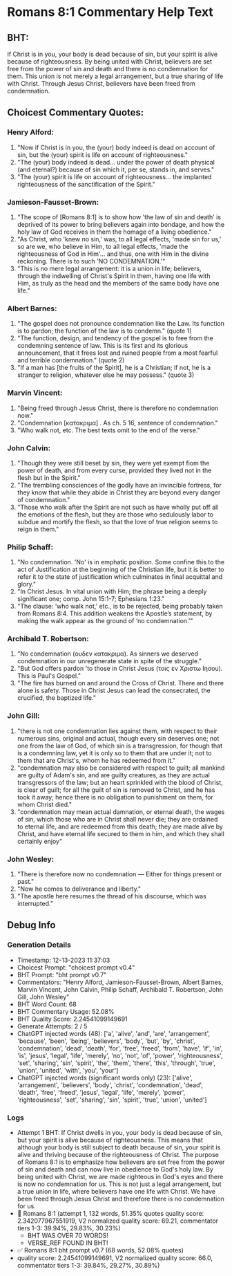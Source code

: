 # Romans 8:1 Commentary Help Text

## BHT:
If Christ is in you, your body is dead because of sin, but your spirit is alive because of righteousness. By being united with Christ, believers are set free from the power of sin and death and there is no condemnation for them. This union is not merely a legal arrangement, but a true sharing of life with Christ. Through Jesus Christ, believers have been freed from condemnation.

## Choicest Commentary Quotes:
### Henry Alford:
1. "Now if Christ is in you, the (your) body indeed is dead on account of sin, but the (your) spirit is life on account of righteousness." 
2. "The (your) body indeed is dead... under the power of death physical (and eternal?) because of sin which it, per se, stands in, and serves."
3. "The (your) spirit is life on account of righteousness... the implanted righteousness of the sanctification of the Spirit."

### Jamieson-Fausset-Brown:
1. "The scope of [Romans 8:1] is to show how 'the law of sin and death' is deprived of its power to bring believers again into bondage, and how the holy law of God receives in them the homage of a living obedience."
2. "As Christ, who 'knew no sin,' was, to all legal effects, 'made sin for us,' so are we, who believe in Him, to all legal effects, 'made the righteousness of God in Him'... and thus, one with Him in the divine reckoning. There is to such 'NO CONDEMNATION.'"
3. "This is no mere legal arrangement: it is a union in life; believers, through the indwelling of Christ's Spirit in them, having one life with Him, as truly as the head and the members of the same body have one life."

### Albert Barnes:
1. "The gospel does not pronounce condemnation like the Law. Its function is to pardon; the function of the law is to condemn." (quote 1)
2. "The function, design, and tendency of the gospel is to free from the condemning sentence of law. This is its first and its glorious announcement, that it frees lost and ruined people from a most fearful and terrible condemnation." (quote 2)
3. "If a man has [the fruits of the Spirit], he is a Christian; if not, he is a stranger to religion, whatever else he may possess." (quote 3)

### Marvin Vincent:
1. "Being freed through Jesus Christ, there is therefore no condemnation now."
2. "Condemnation [κατακριμα] . As ch. 5 16, sentence of condemnation."
3. "Who walk not, etc. The best texts omit to the end of the verse."

### John Calvin:
1. "Though they were still beset by sin, they were yet exempt fiom the power of death, and from every curse, provided they lived not in the flesh but in the Spirit." 
2. "The trembling consciences of the godly have an invincible fortress, for they know that while they abide in Christ they are beyond every danger of condemnation."
3. "Those who walk after the Spirit are not such as have wholly put off all the emotions of the flesh, but they are those who sedulously labor to subdue and mortify the flesh, so that the love of true religion seems to reign in them."

### Philip Schaff:
1. "No condemnation. 'No' is in emphatic position. Some confine this to the act of Justification at the beginning of the Christian life, but it is better to refer it to the state of justification which culminates in final acquittal and glory."
2. "In Christ Jesus. In vital union with Him; the phrase being a deeply significant one; comp. John 15:1-7; Ephesians 1:23."
3. "The clause: ‘who walk not,’ etc., is to be rejected, being probably taken from Romans 8:4. This addition weakens the Apostle’s statement, by making the walk appear as the ground of ‘no condemnation.’"

### Archibald T. Robertson:
1. "No condemnation (ουδεν κατακριμα). As sinners we deserved condemnation in our unregenerate state in spite of the struggle."
2. "But God offers pardon 'to those in Christ Jesus (τοις εν Χριστω Ιησου). This is Paul's Gospel."
3. "The fire has burned on and around the Cross of Christ. There and there alone is safety. Those in Christ Jesus can lead the consecrated, the crucified, the baptized life."

### John Gill:
1. "there is not one condemnation lies against them, with respect to their numerous sins, original and actual, though every sin deserves one; not one from the law of God, of which sin is a transgression, for though that is a condemning law, yet it is only so to them that are under it; not to them that are Christ's, whom he has redeemed from it."
2. "condemnation may also be considered with respect to guilt; all mankind are guilty of Adam's sin, and are guilty creatures, as they are actual transgressors of the law; but an heart sprinkled with the blood of Christ, is clear of guilt; for all the guilt of sin is removed to Christ, and he has took it away; hence there is no obligation to punishment on them, for whom Christ died."
3. "condemnation may mean actual damnation, or eternal death, the wages of sin, which those who are in Christ shall never die; they are ordained to eternal life, and are redeemed from this death; they are made alive by Christ, and have eternal life secured to them in him, and which they shall certainly enjoy"

### John Wesley:
1. "There is therefore now no condemnation — Either for things present or past." 
2. "Now he comes to deliverance and liberty." 
3. "The apostle here resumes the thread of his discourse, which was interrupted."


## Debug Info
### Generation Details
- Timestamp: 12-13-2023 11:37:03
- Choicest Prompt: "choicest prompt v0.4"
- BHT Prompt: "bht prompt v0.7"
- Commentators: "Henry Alford, Jamieson-Fausset-Brown, Albert Barnes, Marvin Vincent, John Calvin, Philip Schaff, Archibald T. Robertson, John Gill, John Wesley"
- BHT Word Count: 68
- BHT Commentary Usage: 52.08%
- BHT Quality Score: 2.24541099149691
- Generate Attempts: 2 / 5
- ChatGPT injected words (48):
	['a', 'alive', 'and', 'are', 'arrangement', 'because', 'been', 'being', 'believers', 'body', 'but', 'by', 'christ', 'condemnation', 'dead', 'death', 'for', 'free', 'freed', 'from', 'have', 'if', 'in', 'is', 'jesus', 'legal', 'life', 'merely', 'no', 'not', 'of', 'power', 'righteousness', 'set', 'sharing', 'sin', 'spirit', 'the', 'them', 'there', 'this', 'through', 'true', 'union', 'united', 'with', 'you', 'your']
- ChatGPT injected words (significant words only) (23):
	['alive', 'arrangement', 'believers', 'body', 'christ', 'condemnation', 'dead', 'death', 'free', 'freed', 'jesus', 'legal', 'life', 'merely', 'power', 'righteousness', 'set', 'sharing', 'sin', 'spirit', 'true', 'union', 'united']

### Logs
- Attempt 1 BHT: If Christ dwells in you, your body is dead because of sin, but your spirit is alive because of righteousness. This means that although your body is still subject to death because of sin, your spirit is alive and thriving because of the righteousness of Christ. The purpose of Romans 8:1 is to emphasize how believers are set free from the power of sin and death and can now live in obedience to God's holy law. By being united with Christ, we are made righteous in God's eyes and there is now no condemnation for us. This is not just a legal arrangement, but a true union in life, where believers have one life with Christ. We have been freed through Jesus Christ and therefore there is no condemnation for us.
- 🔄 Romans 8:1 (attempt 1, 132 words, 51.35% quotes quality score: 2.342077967551919, V2 normalized quality score: 69.21, commentator tiers 1-3: 39.94%, 29.83%, 30.23%) 
	- BHT WAS OVER 70 WORDS! 
	- VERSE_REF FOUND IN BHT!
- ✅ Romans 8:1 bht prompt v0.7 (68 words, 52.08% quotes)
- quality score: 2.24541099149691, V2 normalized quality score: 66.0, commentator tiers 1-3: 39.84%, 29.27%, 30.89%)